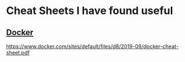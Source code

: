 Cheat Sheets I have found useful
===

[Docker](https://www.docker.com/sites/default/files/d8/2019-09/docker-cheat-sheet.pdf)
--
https://www.docker.com/sites/default/files/d8/2019-09/docker-cheat-sheet.pdf
